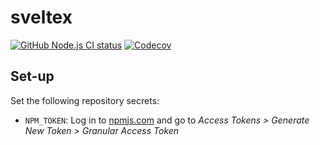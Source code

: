 # sveltex

[![GitHub Node.js CI status](https://img.shields.io/github/actions/workflow/status/nvlang/sveltex/nodejs.yml?logo=github&labelColor=32383f&color=darkgreen&label=Node.js%20CI)](https://github.com/nvlang/sveltex/actions/workflows/nodejs.yml)
[![Codecov](https://img.shields.io/codecov/c/github/nvlang/sveltex?labelColor=32383f&color=780038)]()

## Set-up

Set the following repository secrets:

-   `NPM_TOKEN`: Log in to [npmjs.com](https://www.npmjs.com) and go to _Access
    Tokens > Generate New Token > Granular Access Token_
